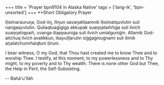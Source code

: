 +++
title = 'Prayer bpn9104 in Alaska Native'
tags = ['lang-ik', 'bpn-unsorted']
+++
**Short Obligatory Prayer

Iḷisimarauruŋa, God-iiŋ, Iliŋun savaŋatilaamnik Iḷisimatquvlutin suli nanġaquvlutin. Quliaqtuaġigiga akkupak suaŋŋataiññiġa suli ilvich suaŋŋatiqpaiñ, uvanga iḷiappauniġa suli ilvich umialguniġin.
Allamik God-aitchuq ilvich avatikkun, ikayuiḷḷarutin siġġaġniuġnami suli ilimik aŋalatchumiñaiqłuni iḷiruni.

I bear witness, O my God, that Thou hast created me to know Thee and to worship Thee. I testify, at this moment, to my powerlessness and to Thy might, to my poverty and to Thy wealth.
There is none other God but Thee, the Help in Peril, the Self-Subsisting.

-- Bahá'u'lláh
